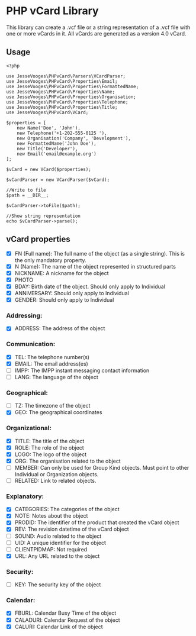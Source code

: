 # PHP vCard Library

This library can create a .vcf file or a string representation of a .vcf file with one or more vCards in it. All vCards are generated as a version 4.0 vCard.

## Usage
    <?php

    use JesseVooges\PHPvCard\Parsers\VCardParser;
    use JesseVooges\PHPvCard\Properties\Email;
    use JesseVooges\PHPvCard\Properties\FormattedName;
    use JesseVooges\PHPvCard\Properties\Name;
    use JesseVooges\PHPvCard\Properties\Organisation;
    use JesseVooges\PHPvCard\Properties\Telephone;
    use JesseVooges\PHPvCard\Properties\Title;
    use JesseVooges\PHPvCard\VCard;

    $properties = [
        new Name('Doe', 'John'),
        new Telephone('+1-202-555-0125 '),
        new Organisation('Company', 'Development'),
        new FormattedName('John Doe'),
        new Title('Developer'),
        new Email('email@example.org')
    ];

    $vCard = new VCard($properties);

    $vCardParser = new VCardParser($vCard);

    //Write to file
    $path = __DIR__;

    $vCardParser->toFile($path);

    //Show string representation
    echo $vCardParser->parse();

## vCard properties

- [x] FN (Full name): The full name of the object (as a single string). This is the only mandatory property.
- [x] N (Name): The name of the object represented in structured parts
- [x] NICKNAME: A nickname for the object
- [x] PHOTO
- [x] BDAY: Birth date of the object. Should only apply to Individual
- [x] ANNIVERSARY: Should only apply to Individual
- [x] GENDER: Should only apply to Individual

### Addressing:

- [x] ADDRESS: The address of the object

### Communication:

- [x] TEL: The telephone number(s)
- [x] EMAIL: The email address(es)
- [ ] IMPP: The IMPP instant messaging contact information
- [ ] LANG: The language of the object

### Geographical:

- [ ] TZ: The timezone of the object
- [x] GEO: The geographical coordinates

### Organizational:

- [x] TITLE: The title of the object
- [x] ROLE: The role of the object
- [x] LOGO: The logo of the object
- [x] ORG: The organisation related to the object
- [ ] MEMBER: Can only be used for Group Kind objects. Must point to other Individual or Organization objects.
- [ ] RELATED: Link to related objects.

### Explanatory:

- [x] CATEGORIES: The categories of the object
- [x] NOTE: Notes about the object
- [x] PRODID: The identifier of the product that created the vCard object
- [x] REV: The revision datetime of the vCard object
- [ ] SOUND: Audio related to the object
- [ ] UID: A unique identifier for the object
- [ ] CLIENTPIDMAP: Not required
- [x] URL: Any URL related to the object

### Security:

- [ ] KEY: The security key of the object

### Calendar:

- [x] FBURL: Calendar Busy Time of the object
- [x] CALADURI: Calendar Request of the object
- [x] CALURI: Calendar Link of the object
